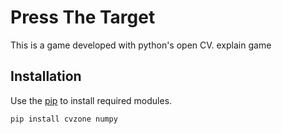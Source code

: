 # Press The Target
This is a game developed with python's open CV. explain game 

## Installation
Use the [pip](https://pypi.org/project/pip/) to install required modules.

```Python
pip install cvzone numpy 
```
